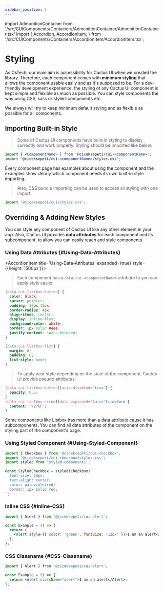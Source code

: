 ```yaml
---
sidebar_position: 2
---
```


import AdmonitionContainer from '/src/CUIComponents/Containers/AdmonitionContainer/AdmonitionContainer.tsx'
import {
Accordion,
AccordionItem,
} from '/src/CUIComponents/Containers/AccordionItem/AccordionItem.tsx';

# Styling

As CsTech, our main aim is accessibility for Cactus UI when we created the library. Therefore, each component comes with **minimum styling** that allows the component usable easily and as it's supposed to be. For a dev-friendly development experience, the styling of any Cactus UI component is kept simple and flexible as much as possible. You can style components the way using CSS, sass or styled-components etc.

We always will try to keep minimum default styling and as flexible as possible for all components.

## Importing Built-in Style

> Some of Cactus UI components have built-in styling to display correctly and work properly. Styling should be imported like below:

```jsx
import { <ComponentName> } from '@ciceksepeti/cui-<componentName>';
import '@ciceksepeti/cui-<componentName>/styles.css';
```

<AdmonitionContainer type='info'>
Every component page has examples about using the component and the examples show clearly which component needs its own built-in style importing.
</AdmonitionContainer>

> Also, CSS bundle importing can be used to access all styling with one import.

```jsx
import '@ciceksepeti/cui/styles.css';
```

## Overriding & Adding New Styles

You can style any component of Cactus UI like any other element in your app. Also, Cactus UI provides **data attributes** for each component and its subcomponent, to allow you can easily reach and style components.

<Accordion className="accordion" defaultIndexes={[0]} single={false}>

### Using Data Attributes {#Using-Data-Attributes}

<AccordionItem title='Using-Data-Attributes' expanded={true} style={{height:'1500px'}}>

> Each component has a `data-cui-<componentName>` attribute to you can apply style easier.

```css
[data-cui-listbox-button] {
  color: black;
  cursor: pointer;
  padding: 10px 15px;
  border-radius: 4px;
  align-items: center;
  display: inline-flex;
  background-color: white;
  border: 1px solid #eee;
  justify-content: space-between;
}

[data-cui-listbox-list] {
  margin: 0;
  padding: 0;
  list-style: none;
}
```

> To apply your style depending on the state of the component, Cactus UI provide pseudo attributes.

```css
[data-cui-listbox-button][aria-disabled='true'] {
  opacity: 0.5;
}
[data-cui-listbox-arrow][data-expanded='false']::before {
  content: '\276F';
}
```

<AdmonitionContainer type='info'>
Some components like <span className='fw-600'>Listbox </span> has more than a data attribute cause it has subcomponents.
You can find all data attributes of the component on the styling part of the component's page.
</AdmonitionContainer>
</AccordionItem >

### Using Styled Component {#Using-Styled-Component}

<AccordionItem title='Using-Styled-Component'>

```jsx
import { Checkbox } from '@ciceksepeti/cui-checkbox';
import '@ciceksepeti/cui-checkbox/styles.css';
import styled from 'styled-components';

const StyledCheckbox = styled(Checkbox)`
  font-size: 24px;
  text-align: center;
  color: palevioletred;
  border: 1px solid red;
`;
```

</AccordionItem >

### Inline CSS {#Inline-CSS}

<AccordionItem title='Inline-CSS'>

```jsx
import { Alert } from '@ciceksepeti/cui-alert';

const Example = () => {
  return (
    <Alert style={{ color: 'green', fontSize: '12px' }}>I am an alert</Alert>
  );
};
```

</AccordionItem >

### CSS Classname {#CSS-Classname}

<AccordionItem title='CSS-Classname'>

```jsx
import { Alert } from '@ciceksepeti/cui-alert';

const Example = () => {
  return <Alert className="alert">I am an alert</Alert>;
};
```

</AccordionItem >
</Accordion>
